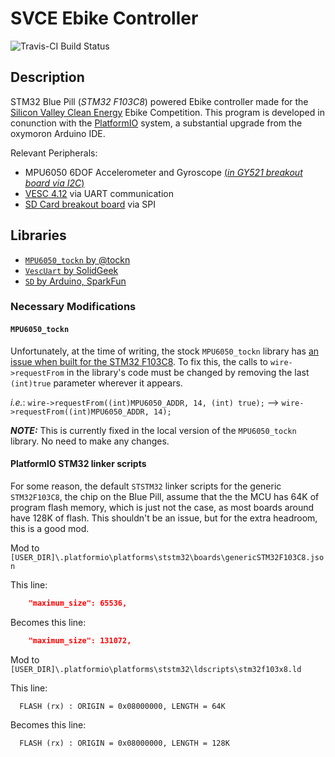 # SVCE Ebike Controller

![Travis-CI Build Status](https://travis-ci.com/neilbalch/SVCE-Ebike-Controller.svg?branch=master)

## Description

STM32 Blue Pill (*STM32 F103C8*) powered Ebike controller made for the [Silicon Valley Clean Energy](https://www.svcleanenergy.org/) Ebike Competition. This program is developed in conunction with the [PlatformIO](https://platformio.org/) system, a substantial upgrade from the oxymoron Arduino IDE.

Relevant Peripherals:

- MPU6050 6DOF Accelerometer and Gyroscope [(*in GY521 breakout board via I2C*)](https://smile.amazon.com/HiLetgo-MPU-6050-Accelerometer-Gyroscope-Converter/dp/B00LP25V1A)
- [VESC 4.12](https://smile.amazon.com/HGLRC-FLIPSKY-SK8-ESC-Electric-Skateboard-EScooter/dp/B07GFB55NV) via UART communication
- [SD Card breakout board](https://smile.amazon.com/SenMod-Adapter-Reader-Module-Arduino/dp/B01JYNEX56) via SPI

## Libraries

- [`MPU6050_tockn` by @tockn](https://platformio.org/lib/show/2824/MPU6050_tockn)
- [`VescUart` by SolidGeek](https://platformio.org/lib/show/5830/VescUart)
- [`SD` by Arduino, SparkFun](https://platformio.org/lib/show/868/SD)

### Necessary Modifications

#### `MPU6050_tockn`

Unfortunately, at the time of writing, the stock `MPU6050_tockn` library has [an issue when built for the STM32 F103C8](https://community.platformio.org/t/stm32f1-compilation-erring-upon-calling-wire-library/6911/13). To fix this, the calls to `wire->requestFrom` in the library's code must be changed by removing the last `(int)true` parameter wherever it appears.

*i.e.*: `wire->requestFrom((int)MPU6050_ADDR, 14, (int) true);` --> `wire->requestFrom((int)MPU6050_ADDR, 14);`

***NOTE:*** This is currently fixed in the local version of the `MPU6050_tockn` library. No need to make any changes.

#### PlatformIO STM32 linker scripts

For some reason, the default `STSTM32` linker scripts for the generic `STM32F103C8`, the chip on the Blue Pill, assume that the the MCU has 64K of program flash memory, which is just not the case, as most boards around have 128K of flash. This shouldn't be an issue, but for the extra headroom, this is a good mod.

Mod to `[USER_DIR]\.platformio\platforms\ststm32\boards\genericSTM32F103C8.json`

This line:

```json
    "maximum_size": 65536,
```

Becomes this line:

```json
    "maximum_size": 131072,
```

Mod to `[USER_DIR]\.platformio\platforms\ststm32\ldscripts\stm32f103x8.ld`

This line:

```
  FLASH (rx) : ORIGIN = 0x08000000, LENGTH = 64K
```

Becomes this line:

```
  FLASH (rx) : ORIGIN = 0x08000000, LENGTH = 128K
```
